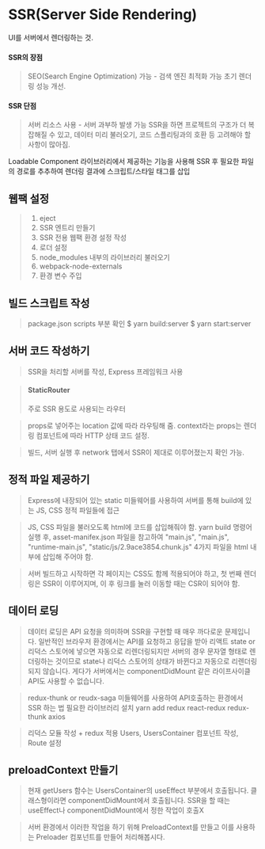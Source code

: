 SSR(Server Side Rendering)
==========================
UI를 서버에서 렌더링하는 것.

#### SSR의 장점
>SEO(Search Engine Optimization) 가능 - 검색 엔진 최적화 가능
>초기 렌더링 성능 개선.

#### SSR 단점
>서버 리소스 사용 - 서버 과부하 발생 가능
>SSR을 하면 프로젝트의 구조가 더 복잡해질 수 있고, 데이터 미리 불러오기, 코드 스플리팅과의 호환 등 고려해야 할 사항이 많아짐.

Loadable Component 라이브러리에서 제공하는 기능을 사용해 SSR 후 
필요한 파일의 경로를 추추하여 렌더링 결과에 스크립트/스타일 태그를 삽입

## 웹팩 설정
> 1. eject
> 2. SSR 엔트리 만들기
> 3. SSR 전용 웹팩 환경 설정 작성
> 4. 로더 설정
> 5. node_modules 내부의 라이브러리 불러오기
> 6. webpack-node-externals
> 7. 환경 변수 주입

## 빌드 스크립트 작성
>package.json scripts 부분 확인
>$ yarn build:server
>$ yarn start:server

## 서버 코드 작성하기
>SSR을 처리할 서버를 작성, Express 프레임워크 사용

>#### StaticRouter
>주로 SSR 용도로 사용되는 라우터

>props로 넣어주는 location 값에 따라 라우팅해 줌.
>context라는 props는 렌더링 컴포넌트에 따라 HTTP 상태 코드 설정.

>빌드, 서버 실행 후 network 탭에서 SSR이 제대로 이루어졌는지 확인 가능.

## 정적 파일 제공하기
>Express에 내장되어 있는 static 미들웨어를 사용하여 서버를 통해 build에 있는 JS, CSS 정적 파일들에 접근 

>JS, CSS 파일을 불러오도록 html에 코드를 삽입해줘야 함.
>yarn build 명령어 실행 후, asset-manifex.json 파일을 참고하여
>"main.js", "main.js", "runtime-main.js", "static/js/2.9ace3854.chunk.js"
>4가지 파일을 html 내부에 삽입해 주어야 함.

>서버 빌드하고 시작하면
>각 페이지는 CSS도 함께 적용되어야 하고, 첫 번째 렌더링은 SSR이 이루어지며,
>이 후 링크를 눌러 이동할 때는 CSR이 되어야 함.

## 데이터 로딩
>데이터 로딩은 API 요청을 의미하며 SSR을 구현할 때 매우 까다로운 문제입니다.
>일반적인 브라우저 환경에서는 API를 요청하고 응답을 받아 리액트 state or 리덕스 스토어에
>넣으면 자동으로 리렌더링되지만 서버의 경우 문자열 형태로 렌더링하는 것이므로
>state나 리덕스 스토어의 상태가 바뀐다고 자동으로 리렌더링되지 않습니다.
>게다가 서버에서는 componentDidMount 같은 라이프사이클 API도 사용할 수 없습니다.

>redux-thunk or reudx-saga 미들웨어를 사용하여 API호출하는 환경에서 SSR 하는 법
>필요한 라이브러리 설치
>yarn add redux react-redux redux-thunk axios

>리덕스 모듈 작성 + redux 적용
>Users, UsersContainer 컴포넌트 작성, Route 설정

## preloadContext 만들기
>현재 getUsers 함수는 UsersContainer의 useEffect 부분에서 호출됩니다.
>클래스형이라면 componentDidMount에서 호출됩니다.
>SSR을 할 때는 useEffect나 componentDidMount에서 정한 작업이 호출X

>서버 환경에서 이러한 작업을 하기 위해 PreloadContext를 만들고 
>이를 사용하는 Preloader 컴포넌트를 만들어 처리해봅시다.